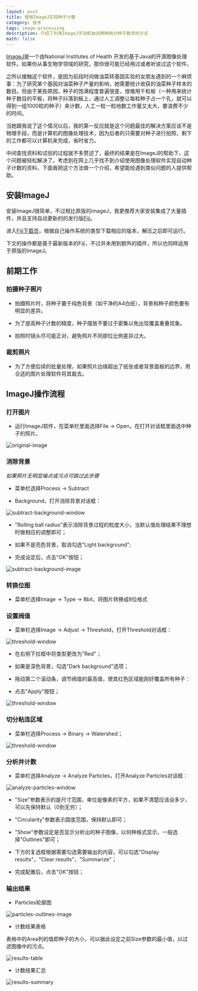 ```yaml
---
layout: post
title: 使用ImageJ实现种子计数
category: 技术
tags: image-processing
description: 介绍了利用ImageJ手动和自动两种统计种子数目的方式
math: false
---
```


[ImageJ](https://imagej.nih.gov/ij/)是一个由National Institutes of Health
开发的基于Java的开源图像处理软件。如果你从事生物学领域的研究，那你很可能已经用过或者听说过这个软件。

之所以接触这个软件，是因为前段时间做油菜转基因实验的女朋友遇到的一个麻烦事：为了研究某个基因对油菜种子产量的影响，她需要统计收获的油菜种子样本的数目。但由于某些原因，种子的饱满程度普遍很差，很难用千粒板（一种用来统计种子数目的平板，将种子抖落到板上，通过人工调整让每粒种子占一个孔，就可以得到一组1000粒的种子）来计数，人工一粒一粒地数工作量又太大，要浪费不少的时间。

当她跟我说了这个情况以后，我的第一反应就是这个问题最佳的解决方案应该不是物理手段，而是计算机的图像处理技术，因为后者的只需要对种子进行拍照，剩下的工作都可以计算机来完成，省时省力。

中间查找资料和试验的过程就不多赘述了，最终的结果是在ImageJ的帮助下，这个问题被轻松解决了。考虑到在网上几乎找不到介绍使用图像处理软件实现自动种子计数的资料，下面我把这个方法做一个介绍，希望能给遇到类似问题的人提供帮助。

<!-- more -->

## 安装ImageJ

安装ImageJ很简单，不过相比原版的imageJ，我更推荐大家安装集成了大量插件，并且支持自动更新的的发行版[Fiji](http://fiji.sc/)。

进入[Fiji下载页](http://fiji.sc/#download)，根据自己操作系统的类型下载相应的版本，解压之后即可运行。

下文的操作都是基于最新版本的Fiji，不过并未用到额外的插件，所以也同样适用于原版的ImageJ。

## 前期工作

### **拍摄种子照片**

* 拍摄照片时，将种子置于纯色背景（如干净的A4白纸），背景和种子颜色要有明显的差异。

* 为了提高种子计数的精度，种子摆放不要过于密集以免出现覆盖重叠现象。

* 拍照时镜头尽可能正对，避免照片不同部位比例差异过大。

### **裁剪照片**

* 为了方便后续的批量处理，如果照片边缘超出了纸张或者背景面板的边界，用合适的图片处理软件将其裁去。

## ImageJ操作流程

### **打开图片**

* 运行ImageJ软件，在菜单栏里面选择File -> Open，在打开对话框里面选中种子的照片。

![original-image](/res/img/2016-06-25-count-seeds-using-imagej/original-image.png)

### **消除背景**

*如果照片无明显噪点或污点可跳过此步骤*

* 菜单栏选择Process -> Subtract

* Background，打开消除背景对话框：

![subtract-background-window](/res/img/2016-06-25-count-seeds-using-imagej/subtract-background-window.png)

* "Rolling ball radius"表示消除背景过程的粒度大小，当默认值处理结果不理想时做相应的调整即可；

* 如果不是亮色背景，取消勾选"Light background";

* 完成设定后，点击"OK"按钮；

![subtract-background-image](/res/img/2016-06-25-count-seeds-using-imagej/subtract-background-image.png)

### **转换位图**

* 菜单栏选择Image -> Type -> 8bit，将图片转换成8位格式

### **设置阀值**

* 菜单栏选择Image -> Adjust -> Threshold，打开Threshold对话框：

![threshold-window](/res/img/2016-06-25-count-seeds-using-imagej/threshold-window.png)

* 在右侧下拉框中将类型更改为"Red"；

* 如果是深色背景，勾选"Dark background"选项；

* 拖动第二个滚动条，调节阀值的最高值，使其红色区域能刚好覆盖所有种子：

* 点击"Apply"按钮；

![threshold-window](/res/img/2016-06-25-count-seeds-using-imagej/threshold-image.png)

### **切分粘连区域**

* 菜单栏选择Process -> Binary -> Watershed；

![threshold-window](/res/img/2016-06-25-count-seeds-using-imagej/watershed-image.png)

### **分析并计数**

* 菜单栏选择Analyze -> Analyze Particles，打开Analyze Particles对话框：

![analyze-particles-window](/res/img/2016-06-25-count-seeds-using-imagej/analyze-particles-window.png)

* "Size"参数表示的是尺寸范围，单位是像素的平方，如果不清楚应该设多少，可以先保持默认（0到无穷）；

* "Circularity"参数表示圆度范围，保持默认即可；

* "Show"参数设定是否显示分析出的种子图像，以何种格式显示，一般选择"Outlines"即可；

* 下方的复选框根据需要勾选需要输出的内容，可以勾选"Display results"，"Clear results"，"Summarize"；

* 完成配置后，点击"OK"按钮；

### **输出结果**

* Particles轮廓图

![particles-outlines-image](/res/img/2016-06-25-count-seeds-using-imagej/particles-outlines-image.png)

* 计数结果表格

表格中的Area列的值即种子的大小，可以据此设定之前Size参数的最小值，以过滤图像中的污点。

![results-table](/res/img/2016-06-25-count-seeds-using-imagej/results-table.png)

* 计数结果汇总

![results-summary](/res/img/2016-06-25-count-seeds-using-imagej/results-summary.png)
